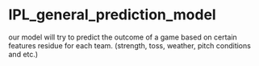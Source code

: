 # IPL_general_prediction_model
our model will try to predict the outcome of a game based on certain features residue for each team. (strength, toss, weather, pitch conditions and etc.)
